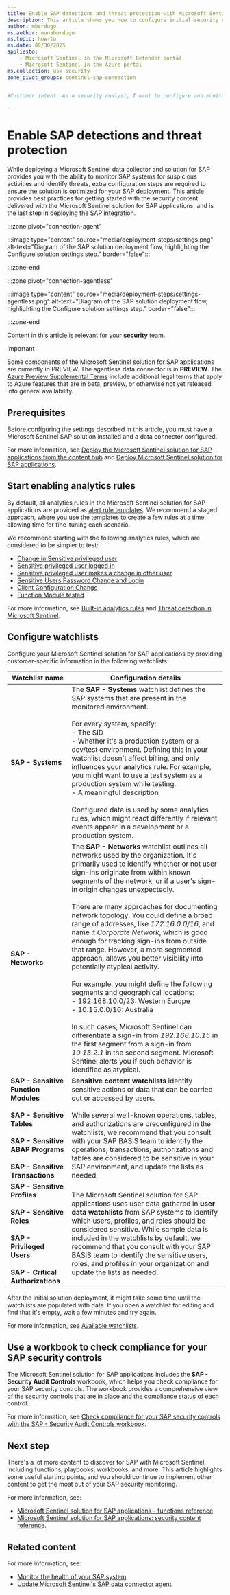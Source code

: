 ```yaml
---
title: Enable SAP detections and threat protection with Microsoft Sentinel
description: This article shows you how to configure initial security content for the Microsoft Sentinel solution for SAP applications in order to start enabling SAP detections and threat protection.
author: mberdugo
ms.author: monaberdugo
ms.topic: how-to
ms.date: 09/30/2025
appliesto:
    - Microsoft Sentinel in the Microsoft Defender portal
    - Microsoft Sentinel in the Azure portal
ms.collection: usx-security
zone_pivot_groups: sentinel-sap-connection


#Customer intent: As a security analyst, I want to configure and monitor SAP systems using Microsoft Sentinel so that I can detect and respond to suspicious activities and threats effectively.

---
```


# Enable SAP detections and threat protection

While deploying a Microsoft Sentinel data collector and solution for SAP provides you with the ability to monitor SAP systems for suspicious activities and identify threats, extra configuration steps are required to ensure the solution is optimized for your SAP deployment. This article provides best practices for getting started with the security content delivered with the Microsoft Sentinel solution for SAP applications, and is the last step in deploying the SAP integration.

:::zone pivot="connection-agent"

:::image type="content" source="media/deployment-steps/settings.png" alt-text="Diagram of the SAP solution deployment flow, highlighting the Configure solution settings step." border="false":::

:::zone-end

:::zone pivot="connection-agentless"

:::image type="content" source="media/deployment-steps/settings-agentless.png" alt-text="Diagram of the SAP solution deployment flow, highlighting the Configure solution settings step." border="false":::

:::zone-end

Content in this article is relevant for your **security** team.

> [!IMPORTANT]
> Some components of the Microsoft Sentinel solution for SAP applications are currently in PREVIEW. The agentless data connector is in **PREVIEW**. The [Azure Preview Supplemental Terms](https://azure.microsoft.com/support/legal/preview-supplemental-terms/) include additional legal terms that apply to Azure features that are in beta, preview, or otherwise not yet released into general availability.
>

## Prerequisites

Before configuring the settings described in this article, you must have a Microsoft Sentinel SAP solution installed and a data connector configured.

For more information, see [Deploy the Microsoft Sentinel solution for SAP applications from the content hub](deploy-sap-security-content.md) and [Deploy Microsoft Sentinel solution for SAP applications](deployment-overview.md).

## Start enabling analytics rules

By default, all analytics rules in the Microsoft Sentinel solution for SAP applications are provided as [alert rule templates](../manage-analytics-rule-templates.md#manage-template-versions-for-your-scheduled-analytics-rules-in-microsoft-sentinel). We recommend a staged approach, where you use the templates to create a few rules at a time, allowing time for fine-tuning each scenario.

We recommend starting with the following analytics rules, which are considered to be simpler to test:

- [Change in Sensitive privileged user](sap-solution-security-content.md#suspicious-privileges-operations)
- [Sensitive privileged user logged in](sap-solution-security-content.md#suspicious-privileges-operations)
- [Sensitive privileged user makes a change in other user](sap-solution-security-content.md#suspicious-privileges-operations)
- [Sensitive Users Password Change and Login](sap-solution-security-content.md#suspicious-privileges-operations)
- [Client Configuration Change](sap-solution-security-content.md#attempts-to-bypass-sap-security-mechanisms)
- [Function Module tested](sap-solution-security-content.md#persistency)

For more information, see [Built-in analytics rules](sap-solution-security-content.md#built-in-analytics-rules) and [Threat detection in Microsoft Sentinel](../threat-detection.md).

## Configure watchlists

Configure your Microsoft Sentinel solution for SAP applications by providing customer-specific information in the following watchlists:

|Watchlist name  |Configuration details  |
|---------|---------|
|**SAP - Systems**     |  The **SAP - Systems** watchlist defines the SAP systems that are present in the monitored environment. <br><br>For every system, specify: <br>- The SID<br>- Whether it's a production system or a dev/test environment. Defining this in your watchlist doesn't affect billing, and only influences your analytics rule. For example, you might want to use a test system as a production system while testing.<br>- A meaningful description <br><br>Configured data is used by some analytics rules, which might react differently if relevant events appear in a development or a production system.       |
|**SAP - Networks**     |  The **SAP - Networks** watchlist outlines all networks used by the organization. It's primarily used to identify whether or not user sign-ins originate from within known segments of the network, or if a user's sign-in origin changes unexpectedly. <br><br>There are many approaches for documenting network topology. You could define a broad range of addresses, like *172.16.0.0/16*, and name it *Corporate Network*, which is good enough for tracking sign-ins from outside that range. However, a more segmented approach, allows you better visibility into potentially atypical activity. <br><br>For example, you might define the following segments and geographical locations: <br>- 192.168.10.0/23:  Western Europe <br>-  10.15.0.0/16: Australia <br><br>In such cases, Microsoft Sentinel can differentiate a sign-in from *192.168.10.15* in the first segment from a sign-in from *10.15.2.1* in the second segment. Microsoft Sentinel alerts you if such behavior is identified as atypical.       |
|**SAP - Sensitive Function Modules** <br><br>**SAP - Sensitive Tables** <br><br>**SAP - Sensitive ABAP Programs**<br><br>**SAP - Sensitive Transactions**     |  **Sensitive content watchlists** identify sensitive actions or data that can be carried out or accessed by users. <br><br>While several well-known operations, tables, and authorizations are preconfigured in the watchlists, we recommend that you consult with your SAP BASIS team to identify the operations, transactions, authorizations and tables are considered to be sensitive in your SAP environment, and update the lists as needed. |
|**SAP - Sensitive Profiles** <br><br>**SAP - Sensitive Roles**<br><br>**SAP - Privileged Users** <br><br>**SAP - Critical Authorizations** | The Microsoft Sentinel solution for SAP applications uses user data gathered in **user data watchlists** from SAP systems to identify which users, profiles, and roles should be considered sensitive. While sample data is included in the watchlists by default, we recommend that you consult with your SAP BASIS team to identify the sensitive users, roles, and profiles in your organization and update the lists as needed.|

After the initial solution deployment, it might take some time until the watchlists are populated with data. If you open a watchlist for editing and find that it's empty, wait a few minutes and try again.

For more information, see [Available watchlists](sap-solution-security-content.md#available-watchlists).

## Use a workbook to check compliance for your SAP security controls

The Microsoft Sentinel solution for SAP applications includes the **SAP - Security Audit Controls** workbook, which helps you check compliance for your SAP security controls. The workbook provides a comprehensive view of the security controls that are in place and the compliance status of each control.

For more information, see [Check compliance for your SAP security controls with the SAP - Security Audit Controls workbook](sap-audit-controls-workbook.md).

## Next step

There's a lot more content to discover for SAP with Microsoft Sentinel, including functions, playbooks, workbooks, and more. This article highlights some useful starting points, and you should continue to implement other content to get the most out of your SAP security monitoring.

For more information, see:

- [Microsoft Sentinel solution for SAP applications - functions reference](sap-solution-function-reference.md)
- [Microsoft Sentinel solution for SAP applications: security content reference](sap-solution-security-content.md).


## Related content

For more information, see:

- [Monitor the health of your SAP system](../monitor-sap-system-health.md)
- [Update Microsoft Sentinel's SAP data connector agent](update-sap-data-connector.md)
